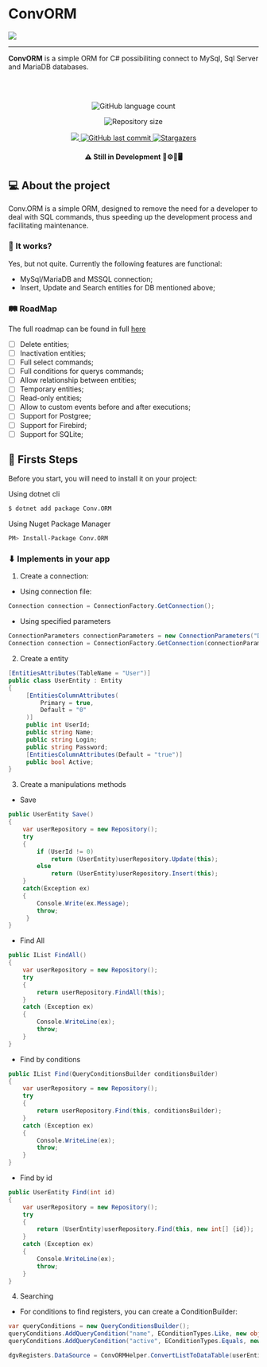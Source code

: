 # ConvORM

![](/LogoWithText.png)

------

**ConvORM** is a simple ORM for C# possibiliting connect to MySql, Sql Server and MariaDB databases.

<br></br>

<div align="center" style={{display: 'flex', justifyContent: 'center', gap:'1rem', width: '100%'}}>
  <img alt="GitHub language count" src="https://img.shields.io/github/languages/count/ConvORM/Conv.ORM.NET5?color=%2304D361"></img>

  <img alt="Repository size" src="https://img.shields.io/github/repo-size/ConvORM/Conv.ORM.NET5"></img>
  
  <a href="https://www.nuget.org/packages/Conv.ORM">
    <img src="https://img.shields.io/nuget/vpre/Conv.ORM.svg"></img>
  </a>
  
  <a href="https://github.com/ConvORM/Conv.ORM.NET5/commits/develop">
    <img alt="GitHub last commit" src="https://img.shields.io/github/last-commit/ConvORM/Conv.ORM.NET5"></img>
  </a>
    
   <a href="https://github.com/ConvORM/Conv.ORM.NET5stargazers">
    <img alt="Stargazers" src="https://img.shields.io/github/stars/ConvORM/Conv.ORM.NET5?style=social"></img>
  </a>  
</div>

<h4 align="center">
    ⚠ Still in Development 🚧⚙🔧🖥
</h4>

## 💻 About the project
Conv.ORM is a simple ORM, designed to remove the need for a developer to deal with SQL commands, thus speeding up the development process and facilitating maintenance.

### 🚧 It works?
Yes, but not quite. Currently the following features are functional:
* MySql/MariaDB and MSSQL connection;
* Insert, Update and Search entities for DB mentioned above;

### 🛤 RoadMap
The full roadmap can be found in full [here](https://github.com/ConvORM/Conv.ORM.NET5/projects/1)
- [ ] Delete entities;
- [ ] Inactivation entities;
- [ ] Full select commands;
- [ ] Full conditions for querys commands;
- [ ] Allow relationship between entities;
- [ ] Temporary entities;
- [ ] Read-only entities;
- [ ] Allow to custom events before and after executions;
- [ ] Support for Postgree;
- [ ] Support for Firebird;
- [ ] Support for SQLite;

## 🧭 Firsts Steps
Before you start, you will need to install it on your project:

Using dotnet cli
```bash
$ dotnet add package Conv.ORM
```

Using Nuget Package Manager
```bash
PM> Install-Package Conv.ORM
```

### ⬇ Implements in your app
1. Create a connection:
  - Using connection file:
```csharp
Connection connection = ConnectionFactory.GetConnection();
```
  - Using specified parameters
```csharp
ConnectionParameters connectionParameters = new ConnectionParameters("Default", EConnectionDriverTypes.ecdtMySql, "127.0.0.1", "3306", "databaseTest", "root", "123456");
Connection connection = ConnectionFactory.GetConnection(connectionParameters);
```
2. Create a entity
```cs
[EntitiesAttributes(TableName = "User")]
public class UserEntity : Entity
{
     [EntitiesColumnAttributes(
         Primary = true,
         Default = "0"
     )]
     public int UserId;
     public string Name;
     public string Login;
     public string Password;
     [EntitiesColumnAttributes(Default = "true")]
     public bool Active;
}
```     
3. Create a manipulations methods
  - Save
```cs
public UserEntity Save()
{
    var userRepository = new Repository();
    try
    {
        if (UserId != 0)
            return (UserEntity)userRepository.Update(this);
        else
            return (UserEntity)userRepository.Insert(this);
    }
    catch(Exception ex)
    {
        Console.Write(ex.Message);
        throw;
     }
}
```
  - Find All
```cs
public IList FindAll()
{
    var userRepository = new Repository();
    try
    {
        return userRepository.FindAll(this);
    }
    catch (Exception ex)
    {
        Console.WriteLine(ex);
        throw;
    }
}
``` 
  - Find by conditions
```cs
public IList Find(QueryConditionsBuilder conditionsBuilder)
{
    var userRepository = new Repository();
    try
    {
        return userRepository.Find(this, conditionsBuilder);
    }
    catch (Exception ex)
    {
        Console.WriteLine(ex);
        throw;
    }
}
``` 
  - Find by id
```cs
public UserEntity Find(int id)
{
    var userRepository = new Repository();
    try
    {
        return (UserEntity)userRepository.Find(this, new int[] {id});
    }
    catch (Exception ex)
    {
        Console.WriteLine(ex);
        throw;
    }
}
```
4. Searching
  - For conditions to find registers, you can create a ConditionBuilder:
```cs
var queryConditions = new QueryConditionsBuilder();
queryConditions.AddQueryCondition("name", EConditionTypes.Like, new object[] {"%" + txtTextToSearch.Text + "%"});
queryConditions.AddQueryCondition("active", EConditionTypes.Equals, new object[] { rbOnlyActives.Checked ? 1 : 0 });

dgvRegisters.DataSource = ConvORMHelper.ConvertListToDataTable(userEntity.Find(queryConditions));
```  